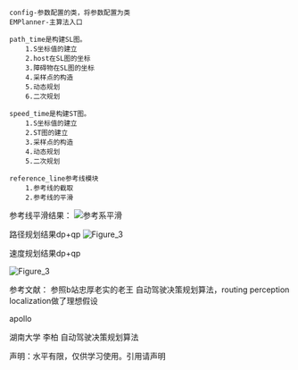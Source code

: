 
    config-参数配置的类，将参数配置为类
    EMPlanner-主算法入口

    path_time是构建SL图。
        1.S坐标值的建立
        2.host在SL图的坐标
        3.障碍物在SL图的坐标
        4.采样点的构造
        5.动态规划
        6.二次规划

    speed_time是构建ST图。
        1.S坐标值的建立
        2.ST图的建立
        3.采样点的构造
        4.动态规划
        5.二次规划

    reference_line参考线模块
        1.参考线的截取
        2.参考线的平滑
        
参考线平滑结果：
![参考系平滑](https://user-images.githubusercontent.com/54465004/201812152-533bb555-c0a2-46b2-8369-432a21c60b68.png)

路径规划结果dp+qp
![Figure_3](https://user-images.githubusercontent.com/54465004/204950208-a4ef9fae-c9d6-49b1-ab59-05f498b4aa27.png)




速度规划结果dp+qp

![Figure_3](https://user-images.githubusercontent.com/54465004/204949997-f21350b4-5d23-40d7-a326-97e12a8095c8.png)


参考文献：
参照b站忠厚老实的老王 自动驾驶决策规划算法，routing perception localization做了理想假设

apollo

湖南大学 李柏 自动驾驶决策规划算法


声明：水平有限，仅供学习使用。引用请声明

